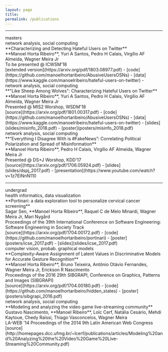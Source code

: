 ```yaml
---
layout: page
title: 
permalink: /publications
---
```


<hr />
<div class="titlebox">masters</div>

<div class="paper" markdown="1">
<div class="category">network analysis, social computing</div>
<span class="papertitle">**Characterizing and Detecting Hateful Users on Twitter** </span> <br />
<span class="authors">**Manoel Horta Ribeiro**, Yuri A Santos, Pedro H Calais, Virgílio AF Almeida, Wagner Meira Jr </span> <br />
<span class="conference">To be presented @ ICWSM'18</span> <br />
<span class="source">
[extended version](https://arxiv.org/pdf/1803.08977.pdf) - 
[code](https://github.com/manoelhortaribeiro/AbusiveUsersOSNs) - 
[data](https://www.kaggle.com/manoelribeiro/hateful-users-on-twitter) -
</span>
</div>

<div class="paper" markdown="1">
<div class="category">network analysis, social computing</div>
<span class="papertitle">**"Like Sheep Among Wolves": Characterizing Hateful Users on Twitter** </span> <br />
<span class="authors">**Manoel Horta Ribeiro**, Yuri A Santos, Pedro H Calais, Virgílio AF Almeida, Wagner Meira Jr </span> <br />
<span class="conference">Presented @ MIS2 Worshop, WSDM'18</span> <br />
<span class="source">
[source](https://arxiv.org/pdf/1801.00317.pdf) - 
[code](https://github.com/manoelhortaribeiro/AbusiveUsersOSNs) - 
[data](https://www.kaggle.com/manoelribeiro/hateful-users-on-twitter) -
[slides](slides/misinfo_2018.pdf) -
[poster](posters/misinfo_2018.pdf)
</span>
</div>

<div class="paper" markdown="1">
<div class="category">network analysis, social computing</div>
<span class="papertitle">**“Everything I Disagree With is #FakeNews”: Correlating Political Polarization and Spread of Misinformation** </span> <br />
<span class="authors">**Manoel Horta Ribeiro**, Pedro H Calais, Virgílio AF Almeida, Wagner Meira Jr </span> <br />
<span class="conference">Presented @ DS+J Worshop, KDD'17</span> <br />
<span class="source">
[source](https://arxiv.org/pdf/1706.05924.pdf) -
[slides](slides/dspj_2017.pdf) -
[presentation](https://www.youtube.com/watch?v=1z7EINnN11I)
</span>
</div>

<hr />
<div class="titlebox">undergrad</div>

<div class="paper" markdown="1">
<div class="category">health informatics, data visualization</div>
<span class="papertitle">**Portinari: a data exploration tool to personalize cervical cancer screening**  </span> <br />
<span class="authors">Sagar Sen, **Manoel Horta Ribeiro**, Raquel C de Melo Minardi, Wagner Meira Jr, Mari Nygård</span> <br />
<span class="conference">Proceedings of the 39th International Conference on Software Engineering: Software Engineering in Society Track </span><br />
<span class="source">
[source](https://arxiv.org/pdf/1704.00172.pdf) - 
[code](https://github.com/manoelhortaribeiro/portinari) -
[poster](posters/icse_2017.pdf) - 
[slides](slides/icse_2017.pdf)
</span>

</div>

<div class="paper" markdown="1">
<div class="category">computer vision, probab. graphical models</div>
<span class="papertitle">**Complexity-Aware Assignment of Latent Values in Discriminative Models for Accurate Gesture Recognition** </span> <br />
<span class="authors">**Manoel Horta Ribeiro**, Bruno Teixeira, Antônio Otávio Fernandes, Wagner Meira Jr, Erickson R Nascimento</span> <br />
<span class="conference">Proceedings of the 2016 29th SIBGRAPI, Conference on Graphics, Patterns and Images (SIBGRAPI)</span> <br />
<span class="source">
[source](https://arxiv.org/pdf/1704.00180.pdf) - 
[code](https://github.com/manoelhortaribeiro/hidden_states) - 
[poster](posters/sibgrapi_2016.pdf)
</span>
</div>

<div class="paper" markdown="1">
<div class="category">network analysis, social computing</div>
<span class="papertitle">**Modeling and analyzing the video game live-streaming community**</span> <br />
<span class="authors">Gustavo Nascimento, **Manoel Ribeiro**, Loïc Cerf, Natália Cesário, Mehdi Kaytoue, Chedy Raïssi, Thiago Vasconcelos, Wagner Meira</span> <br />
<span class="conference">LA-WEB '14 Proceedings of the 2014 9th Latin American Web Congress</span> <br />
<span class="source">[source](http://homepages.dcc.ufmg.br/~lcerf/publications/articles/Modeling%20and%20Analyzing%20the%20Video%20Game%20Live-Streaming%20Community.pdf)</span>
</div>
